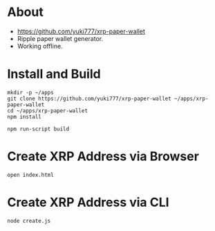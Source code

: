 # About
- https://github.com/yuki777/xrp-paper-wallet
- Ripple paper wallet generator.
- Working offline.

# Install and Build
```
mkdir -p ~/apps
git clone https://github.com/yuki777/xrp-paper-wallet ~/apps/xrp-paper-wallet
cd ~/apps/xrp-paper-wallet
npm install

npm run-script build
```

# Create XRP Address via Browser
```
open index.html
```

# Create XRP Address via CLI
```
node create.js
```
